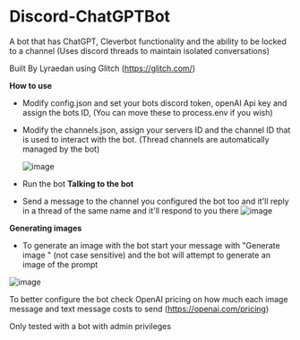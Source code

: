 # Discord-ChatGPTBot
A bot that has ChatGPT, Cleverbot functionality and the ability to be locked to a channel
(Uses discord threads to maintain isolated conversations)

Built By Lyraedan using Glitch (https://glitch.com/)

<b>How to use</b>
- Modify config.json and set your bots discord token, openAI Api key and assign the bots ID, (You can move these to process.env if you wish)
- Modify the channels.json, assign your servers ID and the channel ID that is used to interact with the bot.
  (Thread channels are automatically managed by the bot)
  
  ![image](https://github.com/Lyraedan/Discord-ChatGPTBot/assets/61066562/b22d746d-4b15-4391-a431-5b52addfa63e)

 
 - Run the bot
 <b>Talking to the bot</b>
 - Send a message to the channel you configured the bot too and it'll reply in a thread of the same name and it'll respond to you there
![image](https://github.com/Lyraedan/Discord-ChatGPTBot/assets/61066562/78420ee3-86e3-4807-a084-6626e6791124)

<b>Generating images</b>
- To generate an image with the bot start your message with "Generate image <prompt>" (not case sensitive) and the bot will attempt to generate an image of the prompt
 
![image](https://github.com/Lyraedan/Discord-ChatGPTBot/assets/61066562/b408fd67-7bf5-496e-86ae-62b2c83c2b7f)

 To better configure the bot check OpenAI pricing on how much each image message and text message costs to send (https://openai.com/pricing)
  
 Only tested with a bot with admin privileges
